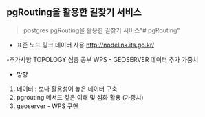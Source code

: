 ## pgRouting을 활용한 길찾기 서비스 ##
> postgres pgRouting을 활용한 길찾기 서비스"# pgRouting" 


- 표준 노드 링크 데이터 사용 http://nodelink.its.go.kr/

-추가사항 
TOPOLOGY 심층 공부
WPS - GEOSERVER
데이터 추가
가중치


- 방향
1. 데이터 : 보다 활용성이 높은 데이터 구축
2. pgrouting 메서드 깊은 이해 및 심화 활용 (가중치)
3. geoserver - WPS 구현

